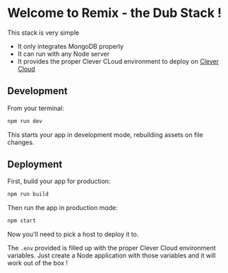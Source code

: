 # Welcome to Remix - the Dub Stack !

This stack is very simple

- It only integrates MongoDB properly
- It can run with any Node server
- It provides the proper Clever CLoud environment to deploy on [Clever Cloud](https://www.clever-cloud.com)

## Development

From your terminal:

```sh
npm run dev
```

This starts your app in development mode, rebuilding assets on file changes.

## Deployment

First, build your app for production:

```sh
npm run build
```

Then run the app in production mode:

```sh
npm start
```

Now you'll need to pick a host to deploy it to.

The `.env` provided is filled up with the proper Clever Cloud environment variables.
Just create a Node application with those variables and it will work out of the box !
